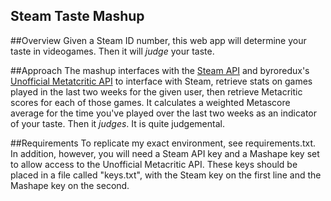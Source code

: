 

Steam Taste Mashup
------

##Overview
Given a Steam ID number, this web app will determine your taste in videogames.
Then it will _judge_ your taste.

##Approach
The mashup interfaces with the [Steam API](http://steamcommunity.com/dev)
and byroredux's [Unofficial Metatcritic API](https://www.mashape.com/byroredux/metacritic#!documentation)
to interface with Steam, retrieve stats on games played in the last two weeks for the given user,
then retrieve Metacritic scores for each of those games. It calculates a weighted Metascore average
for the time you've played over the last two weeks as an indicator of your taste. Then it _judges_.
It is quite judgemental.

##Requirements
To replicate my exact environment, see requirements.txt. In addition, however, you will need a Steam
API key and a Mashape key set to allow access to the Unofficial Metacritic API. These keys should be
placed in a file called "keys.txt", with the Steam key on the first line and the Mashape key on the
second.